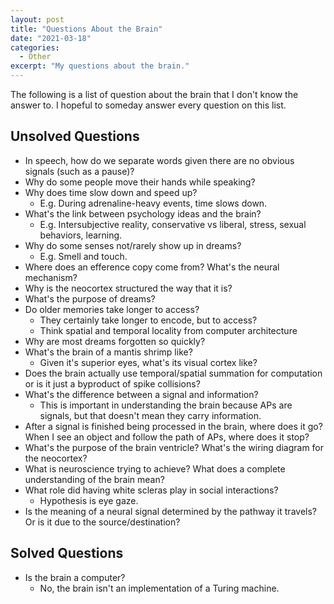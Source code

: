 ```yaml
---
layout: post
title: "Questions About the Brain"
date: "2021-03-18"
categories:
  - Other
excerpt: "My questions about the brain."
---
```


The following is a list of question about the brain that I don't know the answer to. I hopeful to someday answer every question on this list.

## Unsolved Questions

- In speech, how do we separate words given there are no obvious signals (such as a pause)?
- Why do some people move their hands while speaking?
- Why does time slow down and speed up?
    - E.g. During adrenaline-heavy events, time slows down.
- What's the link between psychology ideas and the brain?
    - E.g. Intersubjective reality, conservative vs liberal, stress, sexual behaviors, learning.
- Why do some senses not/rarely show up in dreams?
    - E.g. Smell and touch.
- Where does an efference copy come from? What's the neural mechanism?
- Why is the neocortex structured the way that it is?
- What's the purpose of dreams?
- Do older memories take longer to access?
    - They certainly take longer to encode, but to access?
    - Think spatial and temporal locality from computer architecture
- Why are most dreams forgotten so quickly?
- What's the brain of a mantis shrimp like?
    - Given it's superior eyes, what's its visual cortex like?
- Does the brain actually use temporal/spatial summation for computation or is it just a byproduct of spike collisions?
- What's the difference between a signal and information?
    - This is important in understanding the brain because APs are signals, but that doesn't mean they carry information.
- After a signal is finished being processed in the brain, where does it go? When I see an object and follow the path of APs, where does it stop?
- What's the purpose of the brain ventricle? What's the wiring diagram for the neocortex?
- What is neuroscience trying to achieve? What does a complete understanding of the brain mean?
- What role did having white scleras play in social interactions?
    - Hypothesis is eye gaze.
- Is the meaning of a neural signal determined by the pathway it travels? Or is it due to the source/destination?

## Solved Questions

- Is the brain a computer?
    - No, the brain isn't an implementation of a Turing machine.
